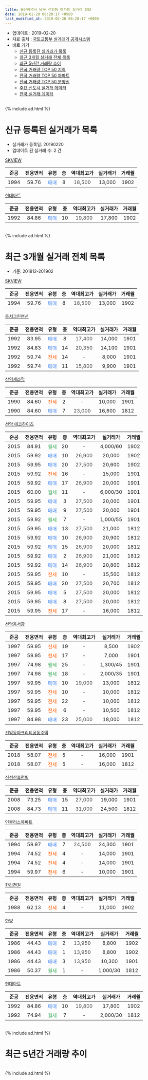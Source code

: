 ```yaml
---
title: 울산광역시 남구 선암동 아파트 실거래 정보
date: 2019-02-20 06:20:17 +0900
last_modified_at: 2019-02-20 06:20:17 +0900
---
```


* 업데이트 : 2019-02-20
* 자료 출처 : [국토교통부 실거래가 공개시스템](http://rt.molit.go.kr)
* 바로 가기
    * [신규 등록된 실거래가 목록](#신규-등록된-실거래가-목록)
    * [최근 3개월 실거래 전체 목록](#최근-3개월-실거래-전체-목록)
    * [최근 5년간 거래량 추이](#최근-5년간-거래량-추이)
    * [전국 거래량 TOP 50 지역](https://inasie.github.io/apt-trade-info/최근-3개월-전국에서-가장-거래가-많이-발생한-지역)
    * [전국 거래량 TOP 50 아파트](https://inasie.github.io/apt-trade-info/최근-3개월-전국에서-가장-거래가-많이-발생한-아파트)
    * [전국 거래량 TOP 50 분양권](https://inasie.github.io/apt-trade-info/최근-3개월-전국에서-가장-거래가-많이-발생한-분양권)
    * [주요 신도시 실거래 데이터](https://inasie.github.io/apt-trade-info/주요-신도시)
    * [전국 실거래 데이터](https://inasie.github.io/apt-trade-info/전국)
<br>
{% include ad.html %}
<br>

# 신규 등록된 실거래가 목록
* 실거래가 등록일: 20190220
* 업데이트 된 실거래 수: 2 건


[SKVIEW](https://search.naver.com/search.naver?query=%EC%9A%B8%EC%82%B0%EA%B4%91%EC%97%AD%EC%8B%9C+%EB%82%A8%EA%B5%AC+%EC%84%A0%EC%95%94%EB%8F%99+SKVIEW)

|준공|전용면적|유형|층|역대최고가|실거래가|거래월|
|:---:|:---:|:---:|:---:|:---:|:---:|:---:|
|1994|59.76|<span style="color:#4285f3">매매</span>|8|<span style="color:#444444">18,500</span>|13,000|1902|

[현대아트](https://search.naver.com/search.naver?query=%EC%9A%B8%EC%82%B0%EA%B4%91%EC%97%AD%EC%8B%9C+%EB%82%A8%EA%B5%AC+%EC%84%A0%EC%95%94%EB%8F%99+%ED%98%84%EB%8C%80%EC%95%84%ED%8A%B8)

|준공|전용면적|유형|층|역대최고가|실거래가|거래월|
|:---:|:---:|:---:|:---:|:---:|:---:|:---:|
|1992|84.86|<span style="color:#4285f3">매매</span>|10|<span style="color:#444444">19,800</span>|17,800|1902|


<br>
{% include ad.html %}
<br>

# 최근 3개월 실거래 전체 목록
* 기준: 201812-201902


[SKVIEW](https://search.naver.com/search.naver?query=%EC%9A%B8%EC%82%B0%EA%B4%91%EC%97%AD%EC%8B%9C+%EB%82%A8%EA%B5%AC+%EC%84%A0%EC%95%94%EB%8F%99+SKVIEW)

|준공|전용면적|유형|층|역대최고가|실거래가|거래월|
|:---:|:---:|:---:|:---:|:---:|:---:|:---:|
|1994|59.76|<span style="color:#4285f3">매매</span>|8|<span style="color:#444444">18,500</span>|13,000|1902|

[동서그린맨션](https://search.naver.com/search.naver?query=%EC%9A%B8%EC%82%B0%EA%B4%91%EC%97%AD%EC%8B%9C+%EB%82%A8%EA%B5%AC+%EC%84%A0%EC%95%94%EB%8F%99+%EB%8F%99%EC%84%9C%EA%B7%B8%EB%A6%B0%EB%A7%A8%EC%85%98)

|준공|전용면적|유형|층|역대최고가|실거래가|거래월|
|:---:|:---:|:---:|:---:|:---:|:---:|:---:|
|1992|83.95|<span style="color:#4285f3">매매</span>|8|<span style="color:#444444">17,400</span>|14,000|1901|
|1992|84.83|<span style="color:#4285f3">매매</span>|14|<span style="color:#444444">20,350</span>|14,100|1901|
|1992|59.74|<span style="color:#ff5a00">전세</span>|14|<span style="color:#444444">-</span>|8,000|1901|
|1992|59.74|<span style="color:#4285f3">매매</span>|11|<span style="color:#444444">15,800</span>|9,900|1901|

[삼익세라믹](https://search.naver.com/search.naver?query=%EC%9A%B8%EC%82%B0%EA%B4%91%EC%97%AD%EC%8B%9C+%EB%82%A8%EA%B5%AC+%EC%84%A0%EC%95%94%EB%8F%99+%EC%82%BC%EC%9D%B5%EC%84%B8%EB%9D%BC%EB%AF%B9)

|준공|전용면적|유형|층|역대최고가|실거래가|거래월|
|:---:|:---:|:---:|:---:|:---:|:---:|:---:|
|1990|84.60|<span style="color:#ff5a00">전세</span>|2|<span style="color:#444444">-</span>|10,000|1901|
|1990|84.60|<span style="color:#4285f3">매매</span>|7|<span style="color:#444444">23,000</span>|16,800|1812|

[선암 에코하이츠](https://search.naver.com/search.naver?query=%EC%9A%B8%EC%82%B0%EA%B4%91%EC%97%AD%EC%8B%9C+%EB%82%A8%EA%B5%AC+%EC%84%A0%EC%95%94%EB%8F%99+%EC%84%A0%EC%95%94+%EC%97%90%EC%BD%94%ED%95%98%EC%9D%B4%EC%B8%A0)

|준공|전용면적|유형|층|역대최고가|실거래가|거래월|
|:---:|:---:|:---:|:---:|:---:|:---:|:---:|
|2015|84.91|<span style="color:#34a853">월세</span>|20|<span style="color:#444444">-</span>|4,000/60|1902|
|2015|59.92|<span style="color:#4285f3">매매</span>|10|<span style="color:#444444">26,900</span>|20,000|1902|
|2015|59.95|<span style="color:#4285f3">매매</span>|20|<span style="color:#444444">27,500</span>|20,600|1902|
|2015|59.92|<span style="color:#ff5a00">전세</span>|16|<span style="color:#444444">-</span>|15,000|1901|
|2015|59.92|<span style="color:#4285f3">매매</span>|17|<span style="color:#444444">26,900</span>|20,000|1901|
|2015|60.00|<span style="color:#34a853">월세</span>|11|<span style="color:#444444">-</span>|6,000/30|1901|
|2015|59.95|<span style="color:#4285f3">매매</span>|3|<span style="color:#444444">27,500</span>|20,000|1901|
|2015|59.95|<span style="color:#4285f3">매매</span>|9|<span style="color:#444444">27,500</span>|20,000|1901|
|2015|59.92|<span style="color:#34a853">월세</span>|7|<span style="color:#444444">-</span>|1,000/55|1901|
|2015|59.95|<span style="color:#4285f3">매매</span>|13|<span style="color:#444444">27,500</span>|21,000|1812|
|2015|59.92|<span style="color:#4285f3">매매</span>|10|<span style="color:#444444">26,900</span>|20,900|1812|
|2015|59.92|<span style="color:#4285f3">매매</span>|15|<span style="color:#444444">26,900</span>|20,000|1812|
|2015|59.92|<span style="color:#4285f3">매매</span>|2|<span style="color:#444444">26,900</span>|21,000|1812|
|2015|59.92|<span style="color:#4285f3">매매</span>|14|<span style="color:#444444">26,900</span>|20,800|1812|
|2015|59.95|<span style="color:#ff5a00">전세</span>|10|<span style="color:#444444">-</span>|15,500|1812|
|2015|59.95|<span style="color:#4285f3">매매</span>|20|<span style="color:#444444">27,500</span>|20,700|1812|
|2015|59.95|<span style="color:#4285f3">매매</span>|5|<span style="color:#444444">27,500</span>|20,000|1812|
|2015|59.95|<span style="color:#4285f3">매매</span>|8|<span style="color:#444444">27,500</span>|20,000|1812|
|2015|59.95|<span style="color:#ff5a00">전세</span>|17|<span style="color:#444444">-</span>|16,000|1812|

[선암동서광](https://search.naver.com/search.naver?query=%EC%9A%B8%EC%82%B0%EA%B4%91%EC%97%AD%EC%8B%9C+%EB%82%A8%EA%B5%AC+%EC%84%A0%EC%95%94%EB%8F%99+%EC%84%A0%EC%95%94%EB%8F%99%EC%84%9C%EA%B4%91)

|준공|전용면적|유형|층|역대최고가|실거래가|거래월|
|:---:|:---:|:---:|:---:|:---:|:---:|:---:|
|1997|59.95|<span style="color:#ff5a00">전세</span>|19|<span style="color:#444444">-</span>|8,500|1902|
|1997|59.95|<span style="color:#ff5a00">전세</span>|17|<span style="color:#444444">-</span>|7,000|1901|
|1997|74.98|<span style="color:#34a853">월세</span>|25|<span style="color:#444444">-</span>|1,300/45|1901|
|1997|74.98|<span style="color:#34a853">월세</span>|18|<span style="color:#444444">-</span>|2,000/35|1901|
|1997|59.95|<span style="color:#4285f3">매매</span>|10|<span style="color:#444444">19,000</span>|13,000|1812|
|1997|59.95|<span style="color:#ff5a00">전세</span>|10|<span style="color:#444444">-</span>|10,000|1812|
|1997|59.95|<span style="color:#ff5a00">전세</span>|22|<span style="color:#444444">-</span>|10,000|1812|
|1997|59.95|<span style="color:#ff5a00">전세</span>|6|<span style="color:#444444">-</span>|10,500|1812|
|1997|84.98|<span style="color:#4285f3">매매</span>|23|<span style="color:#444444">25,000</span>|18,000|1812|

[선암동아크리티공동주택](https://search.naver.com/search.naver?query=%EC%9A%B8%EC%82%B0%EA%B4%91%EC%97%AD%EC%8B%9C+%EB%82%A8%EA%B5%AC+%EC%84%A0%EC%95%94%EB%8F%99+%EC%84%A0%EC%95%94%EB%8F%99%EC%95%84%ED%81%AC%EB%A6%AC%ED%8B%B0%EA%B3%B5%EB%8F%99%EC%A3%BC%ED%83%9D)

|준공|전용면적|유형|층|역대최고가|실거래가|거래월|
|:---:|:---:|:---:|:---:|:---:|:---:|:---:|
|2018|58.07|<span style="color:#ff5a00">전세</span>|5|<span style="color:#444444">-</span>|16,000|1901|
|2018|58.07|<span style="color:#ff5a00">전세</span>|5|<span style="color:#444444">-</span>|16,000|1812|

[신선산휴먼빌](https://search.naver.com/search.naver?query=%EC%9A%B8%EC%82%B0%EA%B4%91%EC%97%AD%EC%8B%9C+%EB%82%A8%EA%B5%AC+%EC%84%A0%EC%95%94%EB%8F%99+%EC%8B%A0%EC%84%A0%EC%82%B0%ED%9C%B4%EB%A8%BC%EB%B9%8C)

|준공|전용면적|유형|층|역대최고가|실거래가|거래월|
|:---:|:---:|:---:|:---:|:---:|:---:|:---:|
|2008|73.25|<span style="color:#4285f3">매매</span>|15|<span style="color:#444444">27,000</span>|19,000|1901|
|2008|84.73|<span style="color:#4285f3">매매</span>|11|<span style="color:#444444">31,000</span>|24,500|1812|

[인블리스아파트](https://search.naver.com/search.naver?query=%EC%9A%B8%EC%82%B0%EA%B4%91%EC%97%AD%EC%8B%9C+%EB%82%A8%EA%B5%AC+%EC%84%A0%EC%95%94%EB%8F%99+%EC%9D%B8%EB%B8%94%EB%A6%AC%EC%8A%A4%EC%95%84%ED%8C%8C%ED%8A%B8)

|준공|전용면적|유형|층|역대최고가|실거래가|거래월|
|:---:|:---:|:---:|:---:|:---:|:---:|:---:|
|1994|59.97|<span style="color:#4285f3">매매</span>|7|<span style="color:#444444">24,500</span>|24,300|1901|
|1994|74.52|<span style="color:#ff5a00">전세</span>|4|<span style="color:#444444">-</span>|14,000|1901|
|1994|74.52|<span style="color:#ff5a00">전세</span>|4|<span style="color:#444444">-</span>|14,000|1901|
|1994|59.97|<span style="color:#ff5a00">전세</span>|6|<span style="color:#444444">-</span>|10,000|1901|


<script async src="//pagead2.googlesyndication.com/pagead/js/adsbygoogle.js"></script>
<!-- 기본 -->
<ins class="adsbygoogle"
     style="display:block"
     data-ad-client="ca-pub-2446590836940007"
     data-ad-slot="1659523306"
     data-ad-format="auto"
     data-full-width-responsive="true"></ins>
<script>
(adsbygoogle = window.adsbygoogle || []).push({});
</script>


[한라전원](https://search.naver.com/search.naver?query=%EC%9A%B8%EC%82%B0%EA%B4%91%EC%97%AD%EC%8B%9C+%EB%82%A8%EA%B5%AC+%EC%84%A0%EC%95%94%EB%8F%99+%ED%95%9C%EB%9D%BC%EC%A0%84%EC%9B%90)

|준공|전용면적|유형|층|역대최고가|실거래가|거래월|
|:---:|:---:|:---:|:---:|:---:|:---:|:---:|
|1988|62.13|<span style="color:#ff5a00">전세</span>|4|<span style="color:#444444">-</span>|11,000|1902|

[한양](https://search.naver.com/search.naver?query=%EC%9A%B8%EC%82%B0%EA%B4%91%EC%97%AD%EC%8B%9C+%EB%82%A8%EA%B5%AC+%EC%84%A0%EC%95%94%EB%8F%99+%ED%95%9C%EC%96%91)

|준공|전용면적|유형|층|역대최고가|실거래가|거래월|
|:---:|:---:|:---:|:---:|:---:|:---:|:---:|
|1986|44.43|<span style="color:#4285f3">매매</span>|2|<span style="color:#444444">13,950</span>|8,800|1902|
|1986|44.43|<span style="color:#4285f3">매매</span>|1|<span style="color:#444444">13,950</span>|8,800|1902|
|1986|44.43|<span style="color:#4285f3">매매</span>|3|<span style="color:#444444">13,950</span>|10,300|1901|
|1986|50.37|<span style="color:#34a853">월세</span>|1|<span style="color:#444444">-</span>|1,000/30|1812|

[현대아트](https://search.naver.com/search.naver?query=%EC%9A%B8%EC%82%B0%EA%B4%91%EC%97%AD%EC%8B%9C+%EB%82%A8%EA%B5%AC+%EC%84%A0%EC%95%94%EB%8F%99+%ED%98%84%EB%8C%80%EC%95%84%ED%8A%B8)

|준공|전용면적|유형|층|역대최고가|실거래가|거래월|
|:---:|:---:|:---:|:---:|:---:|:---:|:---:|
|1992|84.86|<span style="color:#4285f3">매매</span>|10|<span style="color:#444444">19,800</span>|17,800|1902|
|1992|74.94|<span style="color:#34a853">월세</span>|7|<span style="color:#444444">-</span>|2,000/30|1812|


<br>
{% include ad.html %}
<br>

# 최근 5년간 거래량 추이


<div style="width:100%;">
    <canvas id="deal_progress" height="200"></canvas>
</div>

<script>
new Chart(document.getElementById("deal_progress"), {
    type: 'line',
    data: {
        labels: ['201402','201403','201404','201405','201406','201407','201408','201409','201410','201411','201412','201501','201502','201503','201504','201505','201506','201507','201508','201509','201510','201511','201512','201601','201602','201603','201604','201605','201606','201607','201608','201609','201610','201611','201612','201701','201702','201703','201704','201705','201706','201707','201708','201709','201710','201711','201712','201801','201802','201803','201804','201805','201806','201807','201808','201809','201810','201811','201812','201901','201902'],
        datasets: [{
            label: '매매',
            pointRadius: 1,
            data: [24, 24, 28, 24, 32, 24, 31, 37, 37, 23, 28, 28, 23, 51, 31, 55, 33, 36, 15, 24, 31, 14, 16, 17, 25, 39, 35, 43, 18, 19, 17, 7, 19, 18, 18, 12, 21, 8, 23, 15, 22, 10, 15, 21, 11, 10, 3, 8, 4, 14, 12, 12, 14, 16, 7, 11, 10, 14, 12, 9, 6],
            borderColor: "rgba(255, 201, 14, 1)",
            backgroundColor: "rgba(255, 201, 14, 0.5)",
            fill: false,
            lineTension: 0
        },{
            label: '전월세',
            pointRadius: 1,
            data: [5, 9, 8, 3, 9, 10, 3, 7, 9, 10, 6, 7, 9, 14, 10, 23, 12, 11, 4, 4, 3, 2, 2, 6, 2, 4, 4, 4, 5, 2, 3, 8, 7, 7, 11, 11, 10, 11, 10, 18, 11, 10, 8, 9, 5, 13, 8, 19, 11, 8, 12, 16, 13, 15, 9, 13, 11, 16, 8, 12, 3],
            borderColor: "rgba(0, 141, 185, 1)",
            backgroundColor: "rgba(0, 141, 185, 0.5)",
            fill: false,
            lineTension: 0
        }
        ]
    },
    options: {
        responsive: true,
        title: {
            display: false
        },
        tooltips: {
            mode: 'index',
            intersect: false
        },
        hover: {
            mode: 'nearest',
            intersect: true
        },
        scales: {
            xAxes: [{
                display: true,
                scaleLabel: {
                    display: true,
                    labelString: '년/월'
                }
            }],
            yAxes: [{
                display: true,
                ticks: {
                    suggestedMin: 0,
                },
                scaleLabel: {
                    display: true,
                    labelString: '실거래 수'
                }
            }]
        }
    }
});

</script>


<br>
{% include ad.html %}
<br>

